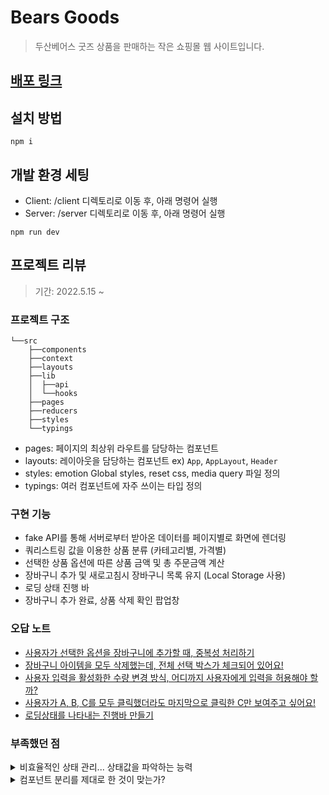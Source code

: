 # Bears Goods

> 두산베어스 굿즈 상품을 판매하는 작은 쇼핑몰 웹 사이트입니다.

## [배포 링크](https://bears-goods.vercel.app/)

## 설치 방법

```
npm i
```

## 개발 환경 세팅

- Client: /client 디렉토리로 이동 후, 아래 명령어 실행
- Server: /server 디렉토리로 이동 후, 아래 명령어 실행

```
npm run dev
```

## 프로젝트 리뷰

> 기간: 2022.5.15 ~

### 프로젝트 구조

```
└──src
    ├──components
    ├──context
    ├──layouts
    ├──lib
    │  ├──api
    │  └──hooks
    ├──pages
    ├──reducers
    ├──styles
    └──typings
```

- pages: 페이지의 최상위 라우트를 담당하는 컴포넌트
- layouts: 레이아웃을 담당하는 컴포넌트 ex) `App`, `AppLayout`, `Header`
- styles: emotion Global styles, reset css, media query 파일 정의
- typings: 여러 컴포넌트에 자주 쓰이는 타입 정의

### 구현 기능

- fake API를 통해 서버로부터 받아온 데이터를 페이지별로 화면에 렌더링
- 쿼리스트링 값을 이용한 상품 분류 (카테고리별, 가격별)
- 선택한 상품 옵션에 따른 상품 금액 및 총 주문금액 계산
- 장바구니 추가 및 새로고침시 장바구니 목록 유지 (Local Storage 사용)
- 로딩 상태 진행 바
- 장바구니 추가 완료, 상품 삭제 확인 팝업창

### 오답 노트

- [사용자가 선택한 옵션을 장바구니에 추가할 때, 중복성 처리하기](https://github.com/eenaree/dev_log/blob/main/BearsGoods/checkDuplicate.md)
- [장바구니 아이템을 모두 삭제했는데, 전체 선택 박스가 체크되어 있어요!](https://github.com/eenaree/dev_log/blob/main/BearsGoods/AllSelectedBug.md)
- [사용자 입력을 활성화한 수량 변경 방식, 어디까지 사용자에게 입력을 허용해야 할까?](https://github.com/eenaree/dev_log/blob/main/BearsGoods/UserInputQuantity.md)
- [사용자가 A, B, C를 모두 클릭했더라도 마지막으로 클릭한 C만 보여주고 싶어요!](https://github.com/eenaree/dev_log/blob/main/BearsGoods/cancelPromise.md)
- [로딩상태를 나타내는 진행바 만들기](https://github.com/eenaree/dev_log/blob/main/BearsGoods/LoadingBar.md)

### 부족했던 점

<details>
    <summary>비효율적인 상태 관리... 상태값을 파악하는 능력</summary>

컴포넌트에서 상태는 렌더링과 연결되는 부분이기 때문에 매우 중요한 부분인데, 가장 간과한 것 같다.  
처음에 작성한 상태값들이 다른 상태를 기반으로 하여 계산될 수 있는 값들로 많이 파생되어져 나왔고, 그러다보니 초반에 작성한 상태 관리와 나중에 다시 고친 상태 관리 코드는 매우 큰 차이가 있었다.

예를 들면, 옵션, 장바구니 같은 상태값을 다룰 때, 총 가격, 전체 선택 여부 같은 값들이 전부 그렇다.  
물론 그 과정이 꼭 나쁜 것만은 아니었다. 배열값을 가지고 이렇게도 해보고 저렇게도 해보고 연습할 수 있는 시간이었다.

좀 더 적어보자면, 장바구니 상태를 다룰 때, 여러 페이지에 걸쳐 사용되기 때문에 이를 전역 상태로 파악하고 context api를 사용했다.  
장바구니의 상태가 수량 변경, 선택, 삭제 등의 여부에 따라 상태의 변화가 자주 발생했다.  
가령, 수량의 변화가 발생할 때, 전체 아이템의 개수는 변하지 않기 때문에 아이템의 개수를 보여주는 영역은 렌더링되지 않아야 하는데, 이 렌더링을 방지하고자, 그 상태값에 기인하여 파생값으로 만들어 최적화를 한 뒤, 새로운 컨텍스트를 생성하여 이를 전달해야 했다.  
만약 그러한 값이 또 존재한다고 하면, 여러 개의 컨텍스트가 중첩될 수 있기 때문에 컨텍스트의 흐름을 파악하기가 쉽지 않을 것이다.

컨텍스트를 전역 상태 관리로 사용할 수도 있겠지만, 개인적으로는 앱 전체 내에 전역으로 사용할 것이라면 파생되는 값이 적고, 상태 변화가 빈번하지 않은 값일 경우에 사용하는 것이 좋다고 생각한다.

</details>

<details>
    <summary>컴포넌트 분리를 제대로 한 것이 맞는가?</summary>

상태 관리만큼 어려운게 또 하나 있다면 컴포넌트를 분리하는 작업이었다.  
map 함수를 이용하여 반복 패턴의 컴포넌트를 만드는 것은 쉬워도, 그 외의 나머지 것들에 대하여 어떤 방식으로 나눌 것인가에 대한 개념이 잡혀있지 않다고 해야 하나?  
프로젝트를 하면서는, 나름대로 고민하면서 나눴다고 생각했는데 전혀 아닌 것 같다.  
페이지 컴포넌트에서 다 때려박고, 뷰가 너무 복잡해보이니 억지로 쪼갠 느낌.

컴포넌트라는 것이 꼭 재사용이 가능해야만 하다고는 생각하지 않는다.  
해당 컴포넌트마다 각자의 역할이 있고, 그에 맞는 상태값과 로직이 있을 것인데 그런 부분들에 대한 정립없이 코드를 작성했다.  
그러다보니 특정 컴포넌트에 상태값이나 로직 같은 것들이 너무 많이 들어있는 경우도 있었고, 특정 상태값에 의존하는 부분이 있을 때, 이것을 하나의 컴포넌트 안에 다 넣을 것인지, 작은 단위로 쪼갠 다음 나눠야 하는지 판단이 서질 않았다.

일단은 코드를 많이 작성해보면서, 엘리먼트들을 컴포넌트화 시키는 연습을 자주 해봐야 할 것 같다.

</details>
